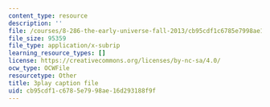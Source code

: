 ```yaml
---
content_type: resource
description: ''
file: /courses/8-286-the-early-universe-fall-2013/cb95cdf1c6785e7998ae16d293188f9f_dBhMcn7UDs0.vtt
file_size: 95359
file_type: application/x-subrip
learning_resource_types: []
license: https://creativecommons.org/licenses/by-nc-sa/4.0/
ocw_type: OCWFile
resourcetype: Other
title: 3play caption file
uid: cb95cdf1-c678-5e79-98ae-16d293188f9f
---
```

